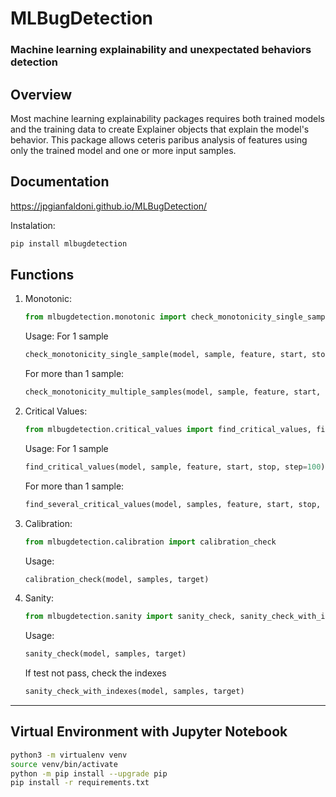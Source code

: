 # MLBugDetection

### Machine learning explainability and unexpectated behaviors detection

## Overview

Most machine learning explainability packages requires both trained models and the training data to create Explainer objects that explain the model's behavior. This package allows ceteris paribus analysis of features using only the trained model and one or more input samples.

## Documentation

https://jpgianfaldoni.github.io/MLBugDetection/

Instalation: 

```bash
pip install mlbugdetection
```

## Functions


1. Monotonic:
    ```py
    from mlbugdetection.monotonic import check_monotonicity_single_sample, check_monotonicity_multiple_samples
    ```

    Usage:
    For 1 sample
    ```py
    check_monotonicity_single_sample(model, sample, feature, start, stop, steps=100)
    ```
    
    For more than 1 sample:
    ```py
    check_monotonicity_multiple_samples(model, sample, feature, start, stop, steps=100) 
    ```
    
    

2. Critical Values:
    ```py
    from mlbugdetection.critical_values import find_critical_values, find_several_critical_values
    ```
    
    Usage:
    For 1 sample
    ```py
    find_critical_values(model, sample, feature, start, stop, step=100)
    ```

    For more than 1 sample:
    ```py
    find_several_critical_values(model, samples, feature, start, stop, steps=100, bins=15, keep_n=5)
    ```


3. Calibration:
    ```py
    from mlbugdetection.calibration import calibration_check
    ```
    
    Usage:
    ```py
    calibration_check(model, samples, target)
    ```

4. Sanity:
    ```py
    from mlbugdetection.sanity import sanity_check, sanity_check_with_indexes
    ```

    Usage:

    ```py
    sanity_check(model, samples, target)
    ```

    If test not pass, check the indexes
    ```py
    sanity_check_with_indexes(model, samples, target)
    ```


---

## Virtual Environment with Jupyter Notebook

```bash
python3 -m virtualenv venv 
source venv/bin/activate
python -m pip install --upgrade pip
pip install -r requirements.txt
```
